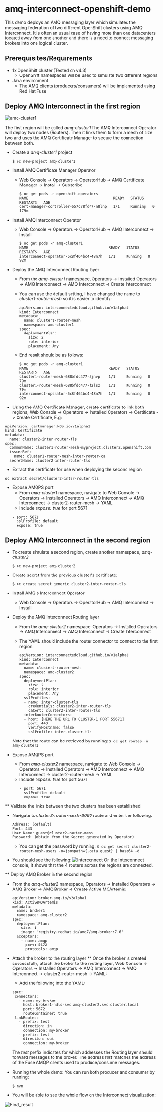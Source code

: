 # amq-interconnect-openshift-demo
This demo deploys an AMQ messaging layer which simulates the messaging federation of two different OpenShift clusters using AMQ Interconnect. It is often an usual case of having more than one datacenters located away from one another and there is a need to connect messaging brokers into one logical cluster.

## Prerequisites/Requirements
* 1x OpenShift cluster (Tested on v4.3)
  * OpenShift namespaces will be used to simulate two different regions
* Java environment
  * The AMQ clients (producers/consumers) will be implemented using Red Hat Fuse

## Deploy AMQ Interconnect in the first region
![amq-cluster1](https://user-images.githubusercontent.com/25560159/79744412-de58f300-8338-11ea-8370-3f807b568367.png)

The first region will be called *amq-cluster1*.The AMQ Interconnect Operator will deploy two nodes (Routers). Then it links them to form a mesh of size two and uses the AMQ Certificate Manager to secure the connection between both.

* Create a *amq-cluster1* project
  ```
  $ oc new-project amq-cluster1
  ```

* Install AMQ Certificate Manager Operator
  * Web Console -> Operators -> OperatorHub -> AMQ Certificate Manager -> Install -> Subscribe
    ```
    $ oc get pods -n openshift-operators
    NAME                                       READY   STATUS    RESTARTS   AGE
    cert-manager-controller-657c78fd47-n8lnp   1/1     Running   0          179m
    ```
* Install AMQ Interconnect Operator
  * Web Console -> Operators -> OperatorHub -> AMQ Interconnect -> Install
    ```
    $ oc get pods -n amq-cluster1
    NAME                                     READY   STATUS    RESTARTS   AGE
    interconnect-operator-5c8f464bc4-48n7h   1/1     Running   0          92m
    ```
* Deploy the AMQ Interconnect Routing layer
  * From the *amq-cluster1* namespace, Operators -> Installed Operators -> AMQ Interconnect -> AMQ Interconnect -> Create Interconnect
  * You can use the default setting, I have changed the name to *cluster1-router-mesh* so it is easier to identify:
    ```
    apiVersion: interconnectedcloud.github.io/v1alpha1
    kind: Interconnect
    metadata:
      name: cluster1-router-mesh
      namespace: amq-cluster1
    spec:
      deploymentPlan:
        size: 2
        role: interior
        placement: Any
    ```
    
  * End result should be as follows:
    ```
    $ oc get pods -n amq-cluster1
    NAME                                     READY   STATUS    RESTARTS   AGE
    cluster1-router-mesh-688bfdc477-5jnvp    1/1     Running   0          79m
    cluster1-router-mesh-688bfdc477-f2lsz    1/1     Running   0          79m
    interconnect-operator-5c8f464bc4-48n7h   1/1     Running   0          92m
    ``` 
    
* Using the AMQ Certificate Manager, create certificate to link both regions, Web Console -> Operators -> Installed Operators -> Certificate -> Create Certificate, E.g:
```
apiVersion: certmanager.k8s.io/v1alpha1
kind: Certificate
metadata:
  name: cluster2-inter-router-tls
spec:
  commonName: cluster1-router-mesh-myproject.cluster2.openshift.com
  issuerRef:
    name: cluster1-router-mesh-inter-router-ca
  secretName: cluster2-inter-router-tls
```

* Extract the certificate for use when deploying the second region
```
oc extract secret/cluster2-inter-router-tls
```

* Expose AMQPS port
  * From *amq-cluster1* namespace, navigate to Web Console -> Operators -> Installed Operators -> AMQ Interconnect -> AMQ   Interconnect -> cluster2-router-mesh -> YAML
  * Include *expose: true* for port 5671
  ```
  - port: 5671
    sslProfile: default
    expose: true
  ```

## Deploy AMQ Interconnect in the second region
* To create simulate a second region, create another namespace, *amq-cluster2*
  ```
  $ oc new-project amq-cluster2
  ```
* Create secret from the previous cluster's certificate:
  ```
  $ oc create secret generic cluster2-inter-router-tls
  ```
* Install AMQ's Interconnect Operator
  * Web Console -> Operators -> OperatorHub -> AMQ Interconnect -> Install
  
* Deploy the AMQ Interconnect Routing layer
  * From the *amq-cluster2* namespace, Operators -> Installed Operators -> AMQ Interconnect -> AMQ Interconnect -> Create Interconnect
  
  * The YAML should include the router connector to connect to the first region
    ```
    apiVersion: interconnectedcloud.github.io/v1alpha1
    kind: Interconnect
    metadata:
      name: cluster2-router-mesh
      namespace: amq-cluster2
    spec:
      deploymentPlan:
        size: 2
        role: interior
        placement: Any
      sslProfiles:
      - name: inter-cluster-tls
        credentials: cluster2-inter-router-tls
        caCert: cluster2-inter-router-tls
      interRouterConnectors:
      - host: [HERE THE URL TO CLUSTER-1 PORT 55671]
        port: 443
        verifyHostname: false
        sslProfile: inter-cluster-tls
    ```
  Note that the route can be retrieved by running: ``` $ oc get routes -n amq-cluster1 ```

* Expose AMQPS port
  * From *amq-cluster2* namespace, navigate to Web Console -> Operators -> Installed Operators -> AMQ Interconnect -> AMQ   Interconnect -> cluster2-router-mesh -> YAML
  * Include *expose: true* for port 5671
    ```
    - port: 5671
      sslProfile: default
      expose: true
    ```

** Validate the links between the two clusters has been established
* Navigate to *cluster2-router-mesh-8080* route and enter the following:
  ```
  Address: (default)
  Port: 443
  User Name: guest@cluster2-router-mesh
  Password: (obtain from the Secret generated by Operator)
  ```
  * You can get the password by running: 
    ```$ oc get secret cluster2-router-mesh-users -o=jsonpath={.data.guest} | base64 -d```
    
* You should see the following:
  ![Interconnect](https://user-images.githubusercontent.com/25560159/79947627-da49e400-84a4-11ea-8ccf-d6969d81431d.png)
  On the Interconnect console, it shows that the 4 routers across the regions are connected.

** Deploy AMQ Broker in the second region
* From the *amq-cluster2* namespace, Operators -> Installed Operators -> AMQ Broker -> AMQ Broker -> Create Active MQArtemis:
  ```
  apiVersion: broker.amq.io/v2alpha1
  kind: ActiveMQArtemis
  metadata:
    name: broker1
    namespace: amq-cluster2
  spec:
    deploymentPlan:
      size: 1
      image: 'registry.redhat.io/amq7/amq-broker:7.6'
    acceptors:
      - name: amqp
        port: 5672
        protocols: amqp
  ```

* Attach the broker to the routing layer
** Once the broker is created successfully, attach the broker to the routing layer, Web Console -> Operators -> Installed Operators -> AMQ Interconnect -> AMQ Interconnect -> cluster2-router-mesh -> YAML:
   * Add the following into the YAML:
   ```
   spec:
    connectors:
      - name: my-broker
        host: broker1-hdls-svc.amq-cluster2.svc.cluster.local
        port: 5672
        routeContainer: true
    linkRoutes:
      - prefix: test
        direction: in
        connection: my-broker
      - prefix: test
        direction: out
        connection: my-broker
   ```
   The *test* prefix indicates for which addresses the Routing layer should forward messages to the broker. The address *test* matches the address of the Fuse AMQP clients used to produce/consume messages.
  
* Running the whole demo:
  You can run both producer and consumer by running:
  ```
  $ mvn
  ```
  
 * You will be able to see the whole flow on the Interconnect visualization:

 ![Final_result](https://user-images.githubusercontent.com/25560159/79955530-81cd1380-84b1-11ea-9eb1-b5644d8bc645.png)

  

